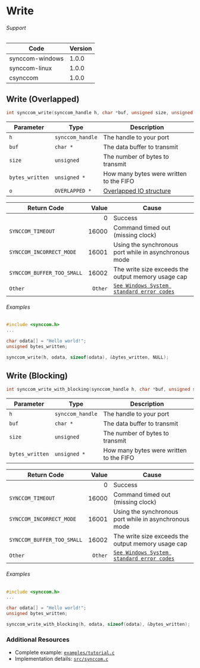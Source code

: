 # Write

###### Support
| Code | Version |
| ---  | ------- |
| synccom-windows | 1.0.0 |
| synccom-linux | 1.0.0 |
| csynccom | 1.0.0 |


## Write (Overlapped)
```c
int synccom_write(synccom_handle h, char *buf, unsigned size, unsigned *bytes_written, OVERLAPPED *o)
```

| Parameter | Type | Description |
| --------- | ---- | ----------- |
| `h` | `synccom_handle` | The handle to your port |
| `buf` | `char *` | The data buffer to transmit |
| `size` | `unsigned` | The number of bytes to transmit |
| `bytes_written` | `unsigned *` | How many bytes were written to the FIFO |
| `o` | `OVERLAPPED *` | [Overlapped IO structure](http://msdn.microsoft.com/en-us/library/windows/desktop/ms686358.aspx) |

| Return Code | Value | Cause |
| ------------ | -----:| ----- |
| | 0 | Success |
| `SYNCCOM_TIMEOUT` | 16000 | Command timed out (missing clock) |
| `SYNCCOM_INCORRECT_MODE` | 16001 | Using the synchronous port while in asynchronous mode |
| `SYNCCOM_BUFFER_TOO_SMALL` | 16002 | The write size exceeds the output memory usage cap |
| `Other` | `Other` | [`See Windows System standard error codes`](http://msdn.microsoft.com/en-us/library/windows/desktop/ms681381%28v=vs.85%29.aspx) |

###### Examples
```c
#include <synccom.h>
...

char odata[] = "Hello world!";
unsigned bytes_written;

synccom_write(h, odata, sizeof(odata), &bytes_written, NULL);
```


## Write (Blocking)
```c
int synccom_write_with_blocking(synccom_handle h, char *buf, unsigned size, unsigned *bytes_written)
```

| Parameter | Type | Description |
| --------- | ---- | ----------- |
| `h` | `synccom_handle`    | The handle to your port |
| `buf` | `char *` | The data buffer to transmit |
| `size` | `unsigned` | The number of bytes to transmit |
| `bytes_written` | `unsigned *` | How many bytes were written to the FIFO |

| Return Code | Value | Cause |
| ----------- | -----:| ----- |
| | 0 | Success |
| `SYNCCOM_TIMEOUT` | 16000 | Command timed out (missing clock) |
| `SYNCCOM_INCORRECT_MODE` | 16001 | Using the synchronous port while in asynchronous mode |
| `SYNCCOM_BUFFER_TOO_SMALL` | 16002 | The write size exceeds the output memory usage cap |
| `Other` | `Other` | [`See Windows System standard error codes`](http://msdn.microsoft.com/en-us/library/windows/desktop/ms681381%28v=vs.85%29.aspx) |

###### Examples
```c
#include <synccom.h>
...

char odata[] = "Hello world!";
unsigned bytes_written;

synccom_write_with_blocking(h, odata, sizeof(odata), &bytes_written);
```


### Additional Resources
- Complete example: [`examples/tutorial.c`](../examples/tutorial.c)
- Implementation details: [`src/synccom.c`](../src/synccom.c)
